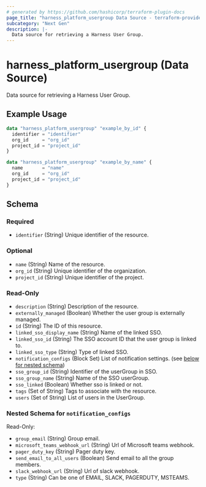 ```yaml
---
# generated by https://github.com/hashicorp/terraform-plugin-docs
page_title: "harness_platform_usergroup Data Source - terraform-provider-harness"
subcategory: "Next Gen"
description: |-
  Data source for retrieving a Harness User Group.
---
```


# harness_platform_usergroup (Data Source)

Data source for retrieving a Harness User Group.

## Example Usage

```terraform
data "harness_platform_usergroup" "example_by_id" {
  identifier = "identifier"
  org_id     = "org_id"
  project_id = "project_id"
}

data "harness_platform_usergroup" "example_by_name" {
  name       = "name"
  org_id     = "org_id"
  project_id = "project_id"
}
```

<!-- schema generated by tfplugindocs -->
## Schema

### Required

- `identifier` (String) Unique identifier of the resource.

### Optional

- `name` (String) Name of the resource.
- `org_id` (String) Unique identifier of the organization.
- `project_id` (String) Unique identifier of the project.

### Read-Only

- `description` (String) Description of the resource.
- `externally_managed` (Boolean) Whether the user group is externally managed.
- `id` (String) The ID of this resource.
- `linked_sso_display_name` (String) Name of the linked SSO.
- `linked_sso_id` (String) The SSO account ID that the user group is linked to.
- `linked_sso_type` (String) Type of linked SSO.
- `notification_configs` (Block Set) List of notification settings. (see [below for nested schema](#nestedblock--notification_configs))
- `sso_group_id` (String) Identifier of the userGroup in SSO.
- `sso_group_name` (String) Name of the SSO userGroup.
- `sso_linked` (Boolean) Whether sso is linked or not.
- `tags` (Set of String) Tags to associate with the resource.
- `users` (Set of String) List of users in the UserGroup.

<a id="nestedblock--notification_configs"></a>
### Nested Schema for `notification_configs`

Read-Only:

- `group_email` (String) Group email.
- `microsoft_teams_webhook_url` (String) Url of Microsoft teams webhook.
- `pager_duty_key` (String) Pager duty key.
- `send_email_to_all_users` (Boolean) Send email to all the group members.
- `slack_webhook_url` (String) Url of slack webhook.
- `type` (String) Can be one of EMAIL, SLACK, PAGERDUTY, MSTEAMS.


